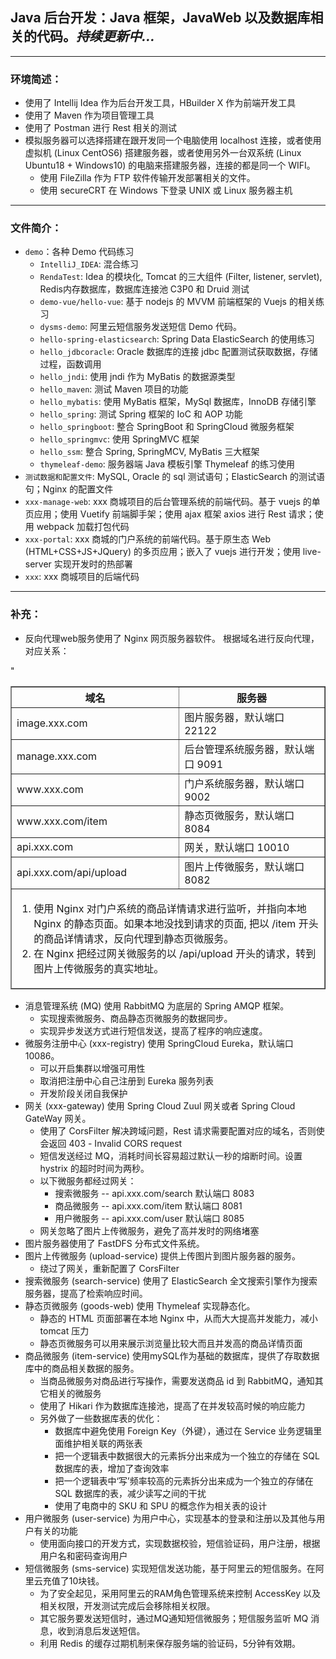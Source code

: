 ## Java 后台开发：Java 框架，JavaWeb 以及数据库相关的代码。*持续更新中...*
***
### 环境简述：
- 使用了 Intellij Idea 作为后台开发工具，HBuilder X 作为前端开发工具
- 使用了 Maven 作为项目管理工具
- 使用了 Postman 进行 Rest 相关的测试
- 模拟服务器可以选择搭建在跟开发同一个电脑使用 localhost 连接，或者使用虚拟机 (Linux CentOS6) 搭建服务器，或者使用另外一台双系统 (Linux Ubuntu18 + Windows10) 的电脑来搭建服务器，连接的都是同一个 WIFI。
    - 使用 FileZilla 作为 FTP 软件传输开发部署相关的文件。
    - 使用 secureCRT 在 Windows 下登录 UNIX 或 Linux 服务器主机
***
### 文件简介：
+ `demo`：各种 Demo 代码练习
    + `IntelliJ_IDEA`: 混合练习
    + `RendaTest`: Idea 的模块化, Tomcat 的三大组件 (Filter, listener, servlet), Redis内存数据库，数据库连接池 C3P0 和 Druid 测试
    + `demo-vue/hello-vue`: 基于 nodejs 的 MVVM 前端框架的 Vuejs 的相关练习
    + `dysms-demo`: 阿里云短信服务发送短信 Demo 代码。
    + `hello-spring-elasticsearch`: Spring Data ElasticSearch 的使用练习
    + `hello_jdbcoracle`: Oracle 数据库的连接 jdbc 配置测试获取数据，存储过程，函数调用
    + `hello_jndi`: 使用 jndi 作为 MyBatis 的数据源类型
    + `hello_maven`: 测试 Maven 项目的功能
    + `hello_mybatis`: 使用 MyBatis 框架，MySql 数据库，InnoDB 存储引擎
    + `hello_spring`: 测试 Spring 框架的 IoC 和 AOP 功能
    + `hello_springboot`: 整合 SpringBoot 和 SpringCloud 微服务框架
    + `hello_springmvc`: 使用 SpringMVC 框架
    + `hello_ssm`: 整合 Spring, SpringMCV, MyBatis 三大框架
    + `thymeleaf-demo`: 服务器端 Java 模板引擎 Thymeleaf 的练习使用
+ `测试数据和配置文件`: MySQL, Oracle 的 sql 测试语句；ElasticSearch 的测试语句；Nginx 的配置文件
+ `xxx-manage-web`: xxx 商城项目的后台管理系统的前端代码。基于 vuejs 的单页应用；使用 Vuetify 前端脚手架；使用 ajax 框架 axios 进行 Rest 请求；使用 webpack 加载打包代码
+ `xxx-portal`: xxx 商城的门户系统的前端代码。基于原生态 Web (HTML+CSS+JS+JQuery) 的多页应用；嵌入了 vuejs 进行开发；使用 live-server 实现开发时的热部署
+ `xxx`: xxx 商城项目的后端代码
***
### 补充：
- 反向代理web服务使用了 Nginx 网页服务器软件。 根据域名进行反向代理，对应关系：

<table border="1">
    <thead>
        <tr>
            <th>域名</th>
            <th>服务器</th>
        </tr>
    </thead>
    <tbody>
        <tr align="left">
            <td>image.xxx.com</td>
            <td>图片服务器，默认端口 22122</td>
        </tr>
        <tr align="left">
            <td>manage.xxx.com</td>
            <td>后台管理系统服务器，默认端口 9091</td>
        </tr>
        <tr align="left">
            <td>www.xxx.com</td>
            <td>门户系统服务器，默认端口 9002</td>
        </tr>"
        <tr align="left">
            <td>www.xxx.com/item</td>
            <td>静态页微服务，默认端口 8084</td>
        </tr>
        <tr align="left">
            <td>api.xxx.com</td>
            <td>网关，默认端口 10010</td>
        </tr>
        <tr align="left">
            <td>api.xxx.com/api/upload</td>
            <td>图片上传微服务，默认端口 8082</td>
        </tr>
        <tfoot>
            <td colspan="2">
                <ol>
                    <li>使用 Nginx 对门户系统的商品详情请求进行监听，并指向本地 Nginx 的静态页面。如果本地没找到请求的页面, 把以 /item 开头的商品详情请求，反向代理到静态页微服务。</li>
                    <li>在 Nginx 把经过网关微服务的以 /api/upload 开头的请求，转到图片上传微服务的真实地址。</li>
                </ol>
            </td>
        </tfoot>
    </tbody>
</table>

- 消息管理系统 (MQ) 使用 RabbitMQ 为底层的 Spring AMQP 框架。
    + 实现搜索微服务、商品静态页微服务的数据同步。
    + 实现异步发送方式进行短信发送，提高了程序的响应速度。
- 微服务注册中心 (xxx-registry) 使用 SpringCloud Eureka，默认端口10086。
    + 可以开启集群以增强可用性
    + 取消把注册中心自己注册到 Eureka 服务列表
    + 开发阶段关闭自我保护
- 网关 (xxx-gateway) 使用 Spring Cloud Zuul 网关或者 Spring Cloud GateWay 网关。
    + 使用了 CorsFilter 解决跨域问题，Rest 请求需要配置对应的域名，否则使会返回 403 - Invalid CORS request
    + 短信发送经过 MQ，消耗时间长容易超过默认一秒的熔断时间。设置 hystrix 的超时时间为两秒。
    + 以下微服务都经过网关：
        + 搜索微服务 -- api.xxx.com/search 默认端口 8083
        + 商品微服务 -- api.xxx.com/item 默认端口 8081
        + 用户微服务 -- api.xxx.com/user 默认端口 8085
    + 网关忽略了图片上传微服务，避免了高并发时的网络堵塞
- 图片服务器使用了 FastDFS 分布式文件系统。
- 图片上传微服务 (upload-service) 提供上传图片到图片服务器的服务。
    + 绕过了网关，重新配置了 CorsFilter
- 搜索微服务 (search-service) 使用了 ElasticSearch 全文搜索引擎作为搜索服务器，提高了检索响应时间。
- 静态页微服务 (goods-web) 使用 Thymeleaf 实现静态化。
    + 静态的 HTML 页面部署在本地 Nginx 中，从而大大提高并发能力，减小 tomcat 压力
    + 静态页微服务可以用来展示浏览量比较大而且并发高的商品详情页面
- 商品微服务 (item-service) 使用mySQL作为基础的数据库，提供了存取数据库中的商品相关数据的服务。
    + 当商品微服务对商品进行写操作，需要发送商品 id 到 RabbitMQ，通知其它相关的微服务
    + 使用了 Hikari 作为数据库连接池，提高了在并发较高时候的响应能力
    + 另外做了一些数据库表的优化：
        + 数据库中避免使用 Foreign Key（外键），通过在 Service 业务逻辑里面维护相关联的两张表
        + 把一个逻辑表中数据很大的元素拆分出来成为一个独立的存储在 SQL 数据库的表，增加了查询效率
        + 把一个逻辑表中‘写’频率较高的元素拆分出来成为一个独立的存储在 SQL 数据库的表，减少读写之间的干扰
        + 使用了电商中的 SKU 和 SPU 的概念作为相关表的设计
- 用户微服务 (user-service) 为用户中心，实现基本的登录和注册以及其他与用户有关的功能
    + 使用面向接口的开发方式，实现数据校验，短信验证码，用户注册，根据用户名和密码查询用户
- 短信微服务 (sms-service) 实现短信发送功能，基于阿里云的短信服务。在阿里云充值了10块钱。
    + 为了安全起见，采用阿里云的RAM角色管理系统来控制 AccessKey 以及相关权限，开发测试完成后会移除相关权限。
    + 其它服务要发送短信时，通过MQ通知短信微服务；短信服务监听 MQ 消息，收到消息后发送短信。
    + 利用 Redis 的缓存过期机制来保存服务端的验证码，5分钟有效期。


